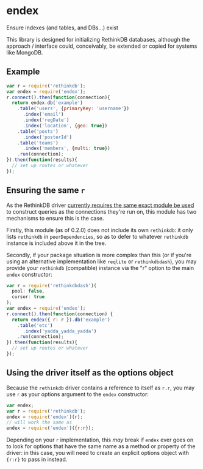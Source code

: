 # endex

Ensure indexes (and tables, and DBs...) exist

This library is designed for initializing RethinkDB databases, although the
approach / interface could, conceivably, be extended or copied for systems like
MongoDB.

## Example

```js
var r = require('rethinkdb');
var endex = require('endex');
r.connect().then(function(connection){
  return endex.db('example')
    .table('users', {primaryKey: 'username'})
      .index('email')
      .index('regDate')
      .index('location', {geo: true})
    .table('posts')
      .index('posterId')
    .table('teams')
      .index('members', {multi: true})
    .run(connection);
}).then(function(results){
  // set up routes or whatever
});
```

## Ensuring the same `r`

As the RethinkDB driver [currently requires the same exact module be used][1]
to construct queries as the connections they're run on, this module has two
mechanisms to ensure this is the case.

[1]: https://github.com/stuartpb/endex/issues/1

Firstly, this module (as of 0.2.0) does not include its own `rethinkdb`: it
only lists `rethinkdb` in `peerDependencies`, so as to defer to whatever
`rethinkdb` instance is included above it in the tree.

Secondly, if your package situation is more complex than this (or if you're
using an alternative implementation like `reqlite` or `rethinkdbdash`), you
may provide your `rethinkdb` (compatible) instance via the "r" option to the
main `endex` constructor:

```js
var r = require('rethinkdbdash')(
  pool: false,
  cursor: true
);
var endex = require('endex');
r.connect().then(function(connection) {
  return endex({ r: r }).db('example')
    .table('etc')
      .index('yadda_yadda_yadda')
    .run(connection);
}).then(function(results){
  // set up routes or whatever
});
```

## Using the driver itself as the options object

Because the `rethinkdb` driver contains a reference to itself as `r.r`,
you may use `r` as your options argument to the `endex` constructor:

```js
var endex;
var r = require('rethinkdb');
endex = require('endex')(r);
// will work the same as
endex = require('endex')({r:r});
```

Depending on your `r` implementation, this *may* break if `endex` ever
goes on to look for options that have the same name as a method or
property of the driver: in this case, you will need to create an
explicit options object with `{r:r}` to pass in instead.
